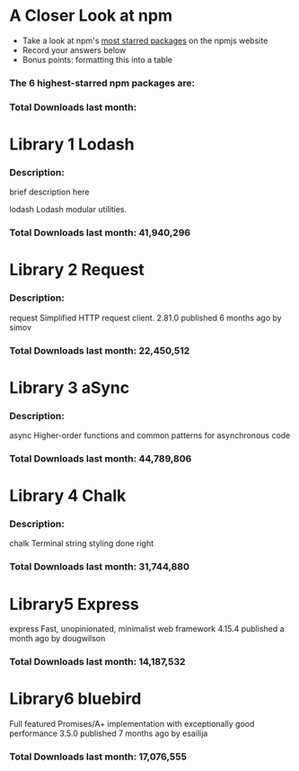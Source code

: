 # A Closer Look at npm
- Take a look at npm's [most starred packages](https://www.npmjs.com/browse/star) on the npmjs website
- Record your answers below
- Bonus points: formatting this into a table

### The 6 highest-starred npm packages are:



### Total Downloads last month:

# Library 1 Lodash

### Description:
brief description here

lodash
Lodash modular utilities.



### Total Downloads last month: 41,940,296 

# Library 2 Request

### Description:

request
Simplified HTTP request client.
2.81.0 published 6 months ago by simov


### Total Downloads last month: 22,450,512 

# Library 3 aSync

### Description:
async
Higher-order functions and common patterns for asynchronous code


### Total Downloads last month: 44,789,806

# Library 4 Chalk

### Description:

chalk
Terminal string styling done right


### Total Downloads last month: 31,744,880


# Library5 Express
express
Fast, unopinionated, minimalist web framework
4.15.4 published a month ago by dougwilson
### Total Downloads last month:  14,187,532 

# Library6 bluebird
Full featured Promises/A+ implementation with exceptionally good performance
3.5.0 published 7 months ago by esailija
### Total Downloads last month: 17,076,555